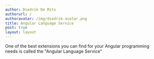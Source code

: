 ```yaml
---
author: Diedrik De Mits
authorurl: /
authoravatar: /img/diedrik-avatar.png
title: Angular Language Service
post: true
layout: layout
---
```


<p>One of the best extensions you can find for your Angular programming needs is called the "Angular Language Service"<p>
